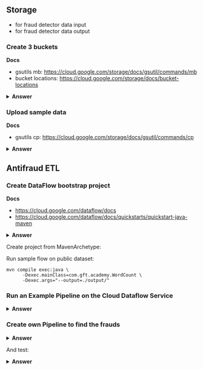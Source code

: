 ## Storage 
 - for fraud detector data input
 - for fraud detector data output

### Create 3 buckets

**Docs**
- gsutils mb: https://cloud.google.com/storage/docs/gsutil/commands/mb 
- bucket locations: https://cloud.google.com/storage/docs/bucket-locations

<details><summary><b>Answer</b></summary>
<pre><code>gsutil mb -c regional -l europe-west3 gs://gft-academy-fraud-detector-input/
gsutil mb -c regional -l europe-west3 gs://gft-academy-fraud-detector-output/
</code></pre>
</details>


### Upload sample data

**Docs**
- gsutils cp: https://cloud.google.com/storage/docs/gsutil/commands/cp

<details><summary><b>Answer</b></summary>
<pre><code>gsutil cp gs://gft-academy-fraud-detector-public-data/trades-small.csv gs://gft-academy-fraud-detector-input/
</code></pre>
</details>

## Antifraud ETL

### Create DataFlow bootstrap project

**Docs**
- https://cloud.google.com/dataflow/docs
- https://cloud.google.com/dataflow/docs/quickstarts/quickstart-java-maven

<details><summary><b>Answer</b></summary>
<pre><code>mvn archetype:generate \
      -DarchetypeArtifactId=google-cloud-dataflow-java-archetypes-examples \
      -DarchetypeGroupId=com.google.cloud.dataflow \
      -DarchetypeVersion=2.4.0 \
      -DgroupId=com.gft.academy \
      -DartifactId=gcp-anti-fraud-detector \
      -Dversion="0.1" \
      -DinteractiveMode=false \
      -Dpackage=com.gft.academy</code></pre>
</details>

Create project from MavenArchetype:

Run sample flow on public dataset:

```
mvn compile exec:java \
      -Dexec.mainClass=com.gft.academy.WordCount \
      -Dexec.args="--output=./output/"
```

### Run an Example Pipeline on the Cloud Dataflow Service ###

<details><summary><b>Answer</b></summary>
<pre><code>mvn compile exec:java \
      -Dexec.mainClass=com.gft.academy.WordCount \
      -Dexec.args="--project=<my-cloud-project> \
      --stagingLocation=gs://gft-academy-fraud-detector-output/staging/ \
      --inputFile=gs://gft-academy-fraud-detector-input/trades-small.csv \
      --output=gs://gft-academy-fraud-detector-output/output \
      --runner=DataflowRunner"
</code></pre>
</details>

### Create own Pipeline to find the frauds ###

<details><summary><b>Answer</b></summary>
<pre><code>package com.gft.academy;

import org.apache.beam.sdk.Pipeline;
import org.apache.beam.sdk.io.TextIO;
import org.apache.beam.sdk.options.*;
import org.apache.beam.sdk.transforms.*;
import org.apache.beam.sdk.values.KV;
import org.apache.beam.sdk.values.PCollection;
import org.apache.beam.sdk.values.TypeDescriptors;
import org.joda.time.Instant;
import org.joda.time.LocalDateTime;

import java.io.Serializable;
import java.util.Objects;

public class FraudDetector {

    public static void main(String[] args) {
        FraudDetectorOptions options = PipelineOptionsFactory.fromArgs(args).withValidation()
                .as(FraudDetectorOptions.class);
        Pipeline p = Pipeline.create(options);

        p.apply("ReadLines", TextIO.read().from(options.getInputFile()))
                .apply("Main fraud detecting pipeline",new FraudDetectorPipeline())
                .apply("Write Frauds to output", TextIO.write().to(options.getOutput()));

        p.run().waitUntilFinish();
    }

    public static class FraudDetectorPipeline extends PTransform<PCollection<String>, PCollection<String>> {

        @Override
        public PCollection<String> expand(PCollection<String> input) {
            return input.apply("Parse rows to Domain object", ParDo.of(new ParseTradeFn()))
                    .apply("Filter amounts less than 10", Filter.by(trade -> trade.amount.compareTo(10) < 0))
                    .apply("Prepare map of the clients with amounts", MapElements.via(new SimpleFunction<Trade, KV<String, Long>>() {
                        @Override
                        public KV<String, Long> apply(Trade input) {
                            return KV.of(input.client, input.amount.longValue());
                        }
                    }))
                    .apply("Sum total amount per client", Sum.longsPerKey())
                    .apply("Filter clients where the sum of amount is more than 100", Filter.by(counts -> counts.getValue().compareTo(100L) > 0))
                    .apply(MapElements.into(TypeDescriptors.strings()).via(entry -> entry.getKey() + "," + entry.getValue()));
        }
    }


    public interface FraudDetectorOptions extends PipelineOptions {

        @Description("Path of the file to read from")
        @Default.String("gs://gft-academy-fraud-detector-public-data/trades-small.csv")
        String getInputFile();

        void setInputFile(String value);

        @Description("Path of the file to write to")
        @Validation.Required
        String getOutput();

        void setOutput(String value);
    }

    public static class ParseTradeFn extends DoFn<String, Trade> {

        @ProcessElement
        public void processElement(ProcessContext c) {
            String[] cols = c.element().split(",");

            Trade model = new Trade();
            model.client = cols[1];
            model.amount = Integer.parseInt(cols[5]);
            model.createdOn = LocalDateTime.parse(cols[20]);

            Instant timestamp = new Instant(model.createdOn.toDate().getTime());

            c.outputWithTimestamp(model, timestamp);
        }

    }

    public static class Trade implements Serializable {
        String client;
        Integer amount;
        LocalDateTime createdOn;

        @Override
        public String toString() {
            return "Client: " + client + ", amount: " + amount;
        }

        @Override
        public boolean equals(Object o) {
            if (this == o) return true;
            if (o == null || getClass() != o.getClass()) return false;
            Trade trade = (Trade) o;
            return Objects.equals(createdOn, trade.createdOn);
        }

        @Override
        public int hashCode() {
            return Objects.hash(createdOn);
        }
    }

}
</code></pre>
</details>

And test:

<details><summary><b>Answer</b></summary>
<pre><code>package com.gft.academy;

import org.apache.beam.sdk.coders.StringUtf8Coder;
import org.apache.beam.sdk.testing.PAssert;
import org.apache.beam.sdk.testing.TestPipeline;
import org.apache.beam.sdk.transforms.Create;
import org.apache.beam.sdk.values.PCollection;
import org.junit.Rule;
import org.junit.Test;
import org.junit.runner.RunWith;
import org.junit.runners.JUnit4;

import java.util.List;

import static java.util.Arrays.asList;

@RunWith(JUnit4.class)
public class FraudDetectorTest {

    @Rule
    public TestPipeline p = TestPipeline.create();

    @Test
    public void shouldFindFraud() {
        List<String> INPUT_DATA = asList(
                ",Bluezoom,,,,9,,,,,,,,,,,,,,,2018-04-10T07:01:00",
                ",Bluezoom,,,,9,,,,,,,,,,,,,,,2018-04-10T07:02:00",
                ",Bluezoom,,,,9,,,,,,,,,,,,,,,2018-04-10T07:03:00",
                ",Bluezoom,,,,9,,,,,,,,,,,,,,,2018-04-10T07:04:00",
                ",Bluezoom,,,,9,,,,,,,,,,,,,,,2018-04-10T07:05:00",
                ",Bluezoom,,,,9,,,,,,,,,,,,,,,2018-04-10T07:06:00",
                ",Bluezoom,,,,9,,,,,,,,,,,,,,,2018-04-10T07:07:00",
                ",Bluezoom,,,,9,,,,,,,,,,,,,,,2018-04-10T07:08:00",
                ",Bluezoom,,,,9,,,,,,,,,,,,,,,2018-04-10T07:09:00",
                ",Bluezoom,,,,9,,,,,,,,,,,,,,,2018-04-10T07:10:00",
                ",Bluezoom,,,,9,,,,,,,,,,,,,,,2018-04-10T07:11:00",
                ",Bluezoom,,,,9,,,,,,,,,,,,,,,2018-04-10T08:12:00"
        );

        PCollection<String> output = p
                .apply(Create.of(INPUT_DATA)).setCoder(StringUtf8Coder.of())
                .apply(new FraudDetector.FraudDetectorPipeline());

        PAssert.that(output).containsInAnyOrder(asList(
                "Bluezoom,108"
        ));

        p.run().waitUntilFinish();

    }

    @Test
    public void shouldNotFindFraudWithTradesSumAmountLessThanTreshold100() {
        List<String> INPUT_DATA = asList(
                ",Bluezoom,,,,9,,,,,,,,,,,,,,,2018-04-10T07:01:00",
                ",Bluezoom,,,,9,,,,,,,,,,,,,,,2018-04-10T07:02:00",
                ",Bluezoom,,,,9,,,,,,,,,,,,,,,2018-04-10T07:03:00",
                ",Bluezoom,,,,9,,,,,,,,,,,,,,,2018-04-10T07:04:00",
                ",Bluezoom,,,,9,,,,,,,,,,,,,,,2018-04-10T07:05:00",
                ",Bluezoom,,,,9,,,,,,,,,,,,,,,2018-04-10T07:06:00",
                ",Bluezoom,,,,9,,,,,,,,,,,,,,,2018-04-10T07:07:00",
                ",Bluezoom,,,,9,,,,,,,,,,,,,,,2018-04-10T07:08:00",
                ",Bluezoom,,,,9,,,,,,,,,,,,,,,2018-04-10T07:09:00",
                ",Bluezoom,,,,9,,,,,,,,,,,,,,,2018-04-10T07:10:00"
        );

        PCollection<String> output = p
                .apply(Create.of(INPUT_DATA)).setCoder(StringUtf8Coder.of())
                .apply(new FraudDetector.FraudDetectorPipeline());

        PAssert.that(output).empty();

        p.run().waitUntilFinish();

    }

    @Test
    public void shouldNotFindFraudWithTradesAboveSingleAmountMoreThanTreshold10() {
        List<String> INPUT_DATA = asList(
                ",Bluezoom,,,,11,,,,,,,,,,,,,,,2018-04-10T07:01:00",
                ",Bluezoom,,,,11,,,,,,,,,,,,,,,2018-04-10T07:02:00",
                ",Bluezoom,,,,11,,,,,,,,,,,,,,,2018-04-10T07:03:00",
                ",Bluezoom,,,,11,,,,,,,,,,,,,,,2018-04-10T07:04:00",
                ",Bluezoom,,,,11,,,,,,,,,,,,,,,2018-04-10T07:05:00",
                ",Bluezoom,,,,11,,,,,,,,,,,,,,,2018-04-10T07:06:00",
                ",Bluezoom,,,,11,,,,,,,,,,,,,,,2018-04-10T07:07:00",
                ",Bluezoom,,,,11,,,,,,,,,,,,,,,2018-04-10T07:08:00",
                ",Bluezoom,,,,11,,,,,,,,,,,,,,,2018-04-10T07:08:00",
                ",Bluezoom,,,,11,,,,,,,,,,,,,,,2018-04-10T07:08:00",
                ",Bluezoom,,,,11,,,,,,,,,,,,,,,2018-04-10T07:08:00"
        );

        PCollection<String> output = p
                .apply(Create.of(INPUT_DATA)).setCoder(StringUtf8Coder.of())
                .apply(new FraudDetector.FraudDetectorPipeline());

        PAssert.that(output).empty();

        p.run().waitUntilFinish();

    }
}
</code></pre>
</details>

